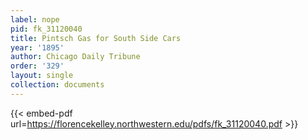 ```yaml
---
label: nope
pid: fk_31120040
title: Pintsch Gas for South Side Cars
year: '1895'
author: Chicago Daily Tribune
order: '329'
layout: single
collection: documents
---
```



{{< embed-pdf url=https://florencekelley.northwestern.edu/pdfs/fk_31120040.pdf >}}